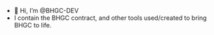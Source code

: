 - 👋 Hi, I’m @BHGC-DEV
- I contain the BHGC contract, and other tools used/created to bring BHGC to life.
